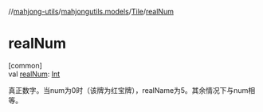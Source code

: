 //[mahjong-utils](../../../index.md)/[mahjongutils.models](../index.md)/[Tile](index.md)/[realNum](real-num.md)

# realNum

[common]\
val [realNum](real-num.md): [Int](https://kotlinlang.org/api/latest/jvm/stdlib/kotlin/-int/index.html)

真正数字。当num为0时（该牌为红宝牌），realName为5。其余情况下与num相等。
